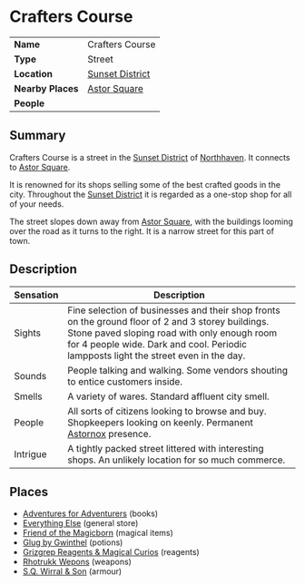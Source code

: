 # Crafters Course

|||
| --- | --- |
| **Name** | Crafters Course | place.4
| **Type** | Street |
| **Location** | [Sunset District](../districts/sunset-district.md) |
| **Nearby Places** | [Astor Square](../../structures/astor-square.md) |
| **People** | |

## Summary

Crafters Course is a street in the [Sunset District](../districts/sunset-district.md) of [Northhaven](../cities/northhaven.md). It connects to [Astor Square](../../structures/astor-square.md).

It is renowned for its shops selling some of the best crafted goods in the city. Throughout the [Sunset District](../districts/sunset-district.md) it is regarded as a one-stop shop for all of your needs.

The street slopes down away from [Astor Square](../../structures/astor-square.md), with the buildings looming over the road as it turns to the right. It is a narrow street for this part of town.

## Description

| Sensation | Description |
| ---- | --- |
| Sights | Fine selection of businesses and their shop fronts on the ground floor of 2 and 3 storey buildings. Stone paved sloping road with only enough room for 4 people wide. Dark and cool. Periodic lampposts light the street even in the day. |
| Sounds | People talking and walking. Some vendors shouting to entice customers inside. |
| Smells | A variety of wares. Standard affluent city smell. |
| People | All sorts of citizens looking to browse and buy. Shopkeepers looking on keenly. Permanent [Astornox](../../../organisations/government/astornox/astornox.md) presence. |
| Intrigue | A tightly packed street littered with interesting shops. An unlikely location for so much commerce. |

## Places

- [Adventures for Adventurers](../../buildings/shops/adventures-for-adventurers.md) (books)
- [Everything Else](../../buildings/shops/everything-else.md) (general store)
- [Friend of the Magicborn](../../buildings/shops/friend-of-the-magicborn.md) (magical items)
- [Glug by Gwinthel](../../buildings/shops/glug-by-gwinthel.md) (potions)
- [Grizgrep Reagents & Magical Curios](../../buildings/shops/grizgrep-reagents-and-magical-curios.md) (reagents)
- [Rhotrukk Wepons](../../buildings/shops/rhotrukk-wepons.md) (weapons)
- [S.Q. Wirral & Son](../../buildings/shops/sq-wirral-and-son.md) (armour)
